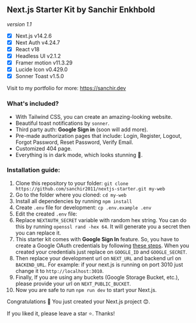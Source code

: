 ## Next.js Starter Kit by Sanchir Enkhbold
*version 1.1*

- [x] Next.js v14.2.6
- [x] Next Auth v4.24.7
- [x] React v18
- [x] Headless UI v2.1.2
- [x] Framer motion v11.3.29
- [x] Lucide Icon v0.429.0
- [x] Sonner Toast v1.5.0

Visit to my portfolio for more: https://sanchir.dev

### What's included?
- With Tailwind CSS, you can create an amazing-looking website.
- Beautiful toast notifications by `sonner`.
- Third party auth: **Google Sign in** (soon will add more).
- Pre-made authorization pages that include: Login, Register, Logout, Forgot Password, Reset Password, Verify Email.
- Customized 404 page.
- Everything is in dark mode, which looks stunning 🤩.

### Installation guide:
 1. Clone this repository to your folder: `git clone https://github.com/sanchir2011/nextjs-starter.git my-web`
 2. Go to the folder where you cloned: `cd my-web`
 3. Install all dependencies by running `npm install`
 4. Create `.env` file for development: `cp .env.example .env`
 5. Edit the created `.env` file:
 6. Replace `NEXTAUTH_SECRET` variable with random hex string. You can do this by running `openssl rand -hex 64`. It will generate you a secret then you can replace it.
 7. This starter kit comes with **Google Sign In** feature. So, you have to create a Google OAuth credentials by following [these steps](https://developers.google.com/workspace/guides/create-credentials). When you created your credentials just replace on `GOOGLE_ID` and `GOOGLE_SECRET`.
 8. Then replace your development url on `NEXT_URL` and backend url on `BACKEND_URL`. For example: if your next.js is running on port 3010 just change it to `http://localhost:3010`.
 9. Finally, If you are using any buckets (Google Storage Bucket, etc.), please provide your url on `NEXT_PUBLIC_BUCKET`.
 10. Now you are safe to run `npm run dev` to start your Next.js.

Congratulations 🎉 You just created your Next.js project 😊.
 
If you liked it, please leave a star ⭐️. Thanks!